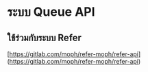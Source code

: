 # ระบบ Queue API
## ใช้ร่วมกับระบบ Refer

[https://gitlab.com/moph/refer-moph/refer-api] (https://gitlab.com/moph/refer-moph/refer-api)
